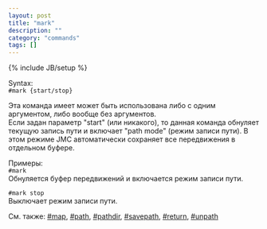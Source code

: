 ```yaml
---
layout: post
title: "mark"
description: ""
category: "commands"
tags: []
---
```

{% include JB/setup %}

Syntax:  
`#mark {start/stop}`

Эта команда имеет может быть использована либо с одним аргументом, либо вообще без аргументов.   
Если задан параметр "start" (или никакого), то данная команда обнуляет текущую запись пути и включает "path mode" (режим записи пути). 
В этом режиме JMC автоматически сохраняет все передвижения в отдельном буфере.

Примеры:  
`#mark`  
Обнуляется буфер передвижений и включается режим записи пути.

`#mark stop`  
Выключает режим записи пути.

См. также: [#map](#map), [#path](#path), [#pathdir](#pathdir), [#savepath](#savepath), [#return](#return), [#unpath](#unpath)